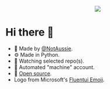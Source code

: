 <p align="center">
  <a href="https://github.com/DenverCoder1/readme-typing-svg"><img src="https://readme-typing-svg.herokuapp.com?lines=Watching+over+CardBoard.;Co-reviewing+pull+requests.;Going+beep+boop.;&center=true&width=500&height=50"></a>
</p>

# Hi there 👋

- 👤 Made by [@NotAussie](https://github.com/notaussie).
- ⚙️ Made in Python.
- 👀 Watching selected repo(s).
- 🤖 Automated "machine" account.
- 📂 [Open source](https://github.com/AussieBot/AussieBot/tree/main/Code).
- Logo from Microsoft's [Fluentui Emoji](https://github.com/microsoft/fluentui-emoji).
